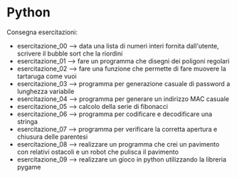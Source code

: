 # Python

Consegna esercitazioni:
- esercitazione_00 --> data una lista di numeri interi fornita dall'utente, scrivere il bubble sort che la riordini
- esercitazione_01 --> fare un programma che disegni dei poligoni regolari
- esercitazione_02 --> fare una funzione che permette di fare muovere la tartaruga come vuoi
- esercitazione_03 --> programma per generazione casuale di password a lunghezza variabile
- esercitazione_04 --> programma per generare un indirizzo MAC casuale
- esercitazione_05 --> calcolo della serie di fibonacci
- esercitazione_06 --> programma per codificare e decodificare una stringa
- esercitazione_07 --> programma per verificare la corretta apertura e chiusura delle parentesi
- esercitazione_08 --> realizzare un programma che crei un pavimento con relativi ostacoli e un robot che pulisca il pavimento
- esercitazione_09 --> realizzare un gioco in python utilizzando la libreria pygame
